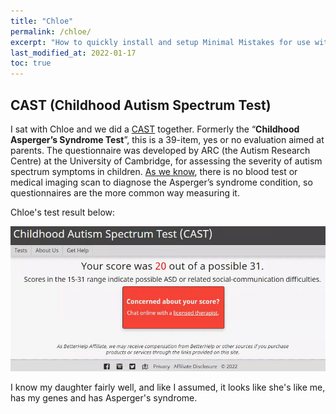 ```yaml
---
title: "Chloe"
permalink: /chloe/
excerpt: "How to quickly install and setup Minimal Mistakes for use with GitHub Pages."
last_modified_at: 2022-01-17
toc: true
---
```


[//]: # (margin:top right bottom left)

## CAST (Childhood Autism Spectrum Test)

I sat with Chloe and we did a [CAST](https://psychology-tools.com/test/cast) together. Formerly the “**Childhood Asperger’s Syndrome Test**”, this is a 39-item, yes or no evaluation aimed at parents. The questionnaire was developed by ARC (the Autism Research Centre) at the University of Cambridge, for assessing the severity of autism spectrum symptoms in children. [As we know](/marcseparation/my_initial_comments/#no-official-aspergers-diagnosis), there is no blood test or medical imaging scan to diagnose the Asperger’s syndrome condition, so questionnaires are the more common way measuring it.

Chloe's test result below:

![](../blobs/chloe/Childhood_Autism_Spectrum_Test_Score.png)

I know my daughter fairly well, and like I assumed, it looks like she's like me, has my genes and has Asperger's syndrome. 